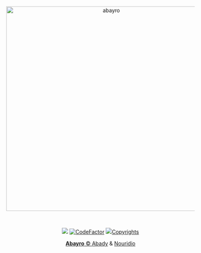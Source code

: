 <div align="center">
<p>
     <br />
<a href="https://abayro.xyz"><img src="https://i.imgur.com/910zKA7.png" width="546" alt="abayro">
</p>
    <br />
<p>
<a href="https://www.codacy.com?utm_source=github.com&amp;utm_medium=referral&amp;utm_content=abayro/abayro&amp;utm_campaign=Badge_Grade"><img src="https://api.codacy.com/project/badge/Grade/d2b9adf32ac14713801100bea16b53a4"/></a>
<a href="https://www.codefactor.io/repository/github/abady321x123/abayro"><img src="https://www.codefactor.io/repository/github/nouridio/abayro/badge" alt="CodeFactor" /></a>
<a href="https://circleci.com/gh/abayro"> <img src="https://circleci.com/gh/nouridio/abayro.svg?style=svg /></a>  </p>
</div>
[![CircleCI](https://circleci.com/gh/circleci/circleci-docs.svg?style=svg)](https://circleci.com/gh/circleci/circleci-docs)
## Abayro
> Super Duper Bot

## Copyrights
**Abayro** © [Abady](https://github.com/Abady321x123) & [Nouridio](https://github.com/Nouridio)
